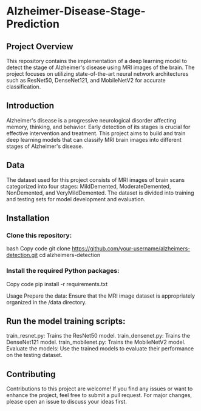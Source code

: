 # Alzheimer-Disease-Stage-Prediction

## Project Overview
This repository contains the implementation of a deep learning model to detect the stage of Alzheimer's disease using MRI images of the brain. The project focuses on utilizing state-of-the-art neural network architectures such as ResNet50, DenseNet121, and MobileNetV2 for accurate classification.

## Introduction
Alzheimer's disease is a progressive neurological disorder affecting memory, thinking, and behavior. Early detection of its stages is crucial for effective intervention and treatment. This project aims to build and train deep learning models that can classify MRI brain images into different stages of Alzheimer's disease.

## Data
The dataset used for this project consists of MRI images of brain scans categorized into four stages: MildDemented, ModerateDemented, NonDemented, and VeryMildDemented. The dataset is divided into training and testing sets for model development and evaluation.

## Installation
### Clone this repository:

bash
Copy code
git clone https://github.com/your-username/alzheimers-detection.git
cd alzheimers-detection
### Install the required Python packages:

Copy code
pip install -r requirements.txt

Usage
Prepare the data: Ensure that the MRI image dataset is appropriately organized in the /data directory.

## Run the model training scripts:

train_resnet.py: Trains the ResNet50 model.
train_densenet.py: Trains the DenseNet121 model.
train_mobilenet.py: Trains the MobileNetV2 model.
Evaluate the models: Use the trained models to evaluate their performance on the testing dataset.

## Contributing
Contributions to this project are welcome! If you find any issues or want to enhance the project, feel free to submit a pull request. For major changes, please open an issue to discuss your ideas first.
